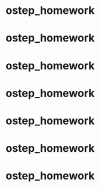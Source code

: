 # ostep_homework
# ostep_homework
# ostep_homework
# ostep_homework
# ostep_homework
# ostep_homework
# ostep_homework
